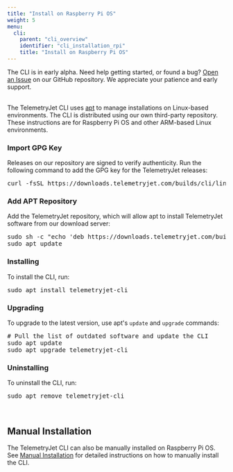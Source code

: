 ```yaml
---
title: "Install on Raspberry Pi OS"
weight: 5
menu:
  cli:
    parent: "cli_overview"
    identifier: "cli_installation_rpi"
    title: "Install on Raspberry Pi OS"
---
```


<div class="bp3-callout">The CLI is in early alpha. Need help getting started, or found a bug? <a href="https://github.com/telemetryjet/telemetryjet-cli/issues/new">Open an Issue</a> on our GitHub repository. We appreciate your patience and early support.
</div>
<br />

The TelemetryJet CLI uses [apt](https://en.wikipedia.org/wiki/APT_(software)) to manage installations on Linux-based environments. The CLI is distributed using our own third-party repository. These instructions are for Raspberry Pi OS and other ARM-based Linux environments.

### Import GPG Key
Releases on our repository are signed to verify authenticity. Run the following command to add the GPG key for the TelemetryJet releases:
<pre>
curl -fsSL https://downloads.telemetryjet.com/builds/cli/linux/armhf/repo/KEY.gpg | sudo apt-key add -
</pre>

### Add APT Repository
Add the TelemetryJet repository, which will allow apt to install TelemetryJet software from our download server:
<pre>
sudo sh -c "echo 'deb https://downloads.telemetryjet.com/builds/cli/linux/armhf/repo/ /' > /etc/apt/sources.list.d/telemetryjet.list"
sudo apt update
</pre>

### Installing
To install the CLI, run:
<pre>
sudo apt install telemetryjet-cli
</pre>

### Upgrading
To upgrade to the latest version, use apt's `update` and `upgrade` commands:
<pre>
# Pull the list of outdated software and update the CLI
sudo apt update
sudo apt upgrade telemetryjet-cli
</pre>

### Uninstalling
To uninstall the CLI, run:
<pre>
sudo apt remove telemetryjet-cli
</pre>

<br />

## Manual Installation
The TelemetryJet CLI can also be manually installed on Raspberry Pi OS. See [Manual Installation](/cli/guides/installation/manual_install/) for detailed instructions on how to manually install the CLI.